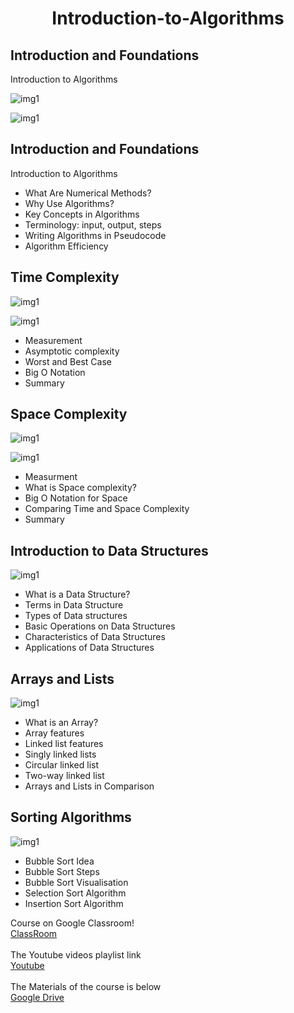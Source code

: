 <h1 align="center">Introduction-to-Algorithms</h1>

## Introduction and Foundations
Introduction to Algorithms

![img1]()<br>

![img1]()<br>

## Introduction and Foundations
Introduction to Algorithms<br>
- What Are Numerical Methods?<br>
- Why Use Algorithms?<br>
- Key Concepts in Algorithms<br>
- Terminology: input, output, steps<br>
- Writing Algorithms in Pseudocode<br>
- Algorithm Efficiency<br>

## Time Complexity
![img1]()<br>

![img1]()<br>

- Measurement<br>
- Asymptotic complexity<br>
- Worst and Best Case<br>
- Big O Notation<br>
- Summary<br>

## Space Complexity

![img1]()<br>

![img1]()<br>

- Measurment<br>
- What is Space complexity?<br>
- Big O Notation for Space<br>
- Comparing Time and Space Complexity<br>
- Summary<br>

## Introduction to Data Structures<br>
![img1]()<br>


- What is a Data Structure?<br>
- Terms in Data Structure<br>
- Types of Data structures<br>
- Basic Operations on Data Structures<br>
- Characteristics of Data Structures<br>
- Applications of Data Structures<br>

## Arrays and Lists<br>
![img1]()<br>


- What is an Array?<br>
- Array features<br>
- Linked list features<br>
- Singly linked lists<br>
- Circular linked list<br>
- Two-way linked list<br>
- Arrays and Lists in Comparison<br>

## Sorting Algorithms<br>
![img1]()<br>


- Bubble Sort Idea<br>
- Bubble Sort Steps<br>
- Bubble Sort Visualisation<br>
- Selection Sort Algorithm<br>
- Insertion Sort Algorithm<br>


Course on Google Classroom!
<br>
[ClassRoom](https://classroom.google.com/c/Njk0MDMzNTA1Mzkx?cjc=iiuqhew)
<br>
<br>
The Youtube videos playlist link
<br>
[Youtube](https://www.youtube.com/playlist?list=PL2qSnIaJRkKvE15ceSxo2t7-6I9Lz_n9u)
<br>
<br>
The Materials of the course is below
<br>
[Google Drive](https://drive.google.com/drive/folders/1hDRyMah-7_V8Mx8GsZWbzwl_Qh4rCz24?usp=sharing)
